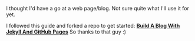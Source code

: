 I thought I'd have a go at a web page/blog.
Not sure quite what I'll use it for yet.

I followed this guide and forked a repo to get started:
[**Build A Blog With Jekyll And GitHub Pages**](http://www.smashingmagazine.com/2014/08/01/build-blog-jekyll-github-pages/)
So thanks to that guy :)
